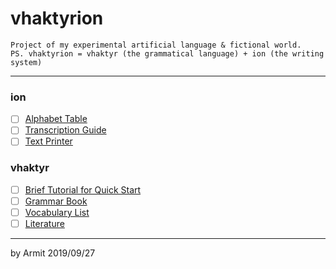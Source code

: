 # vhaktyrion

    Project of my experimental artificial language & fictional world.
    PS. vhaktyrion = vhaktyr (the grammatical language) + ion (the writing system)

----

### ion

  - [ ] [Alphabet Table]()
  - [ ] [Transcription Guide]()
  - [ ] [Text Printer](/printer.py)
  
### vhaktyr

  - [ ] [Brief Tutorial for Quick Start]()
  - [ ] [Grammar Book]()
  - [ ] [Vocabulary List]()
  - [ ] [Literature]()

----

by Armit
2019/09/27
